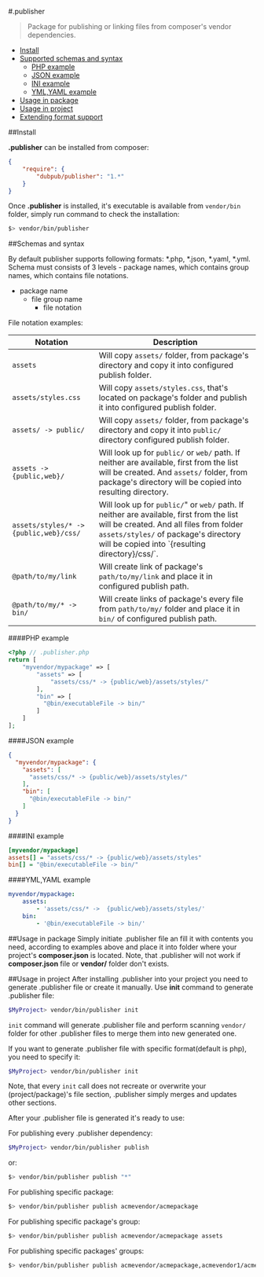 #.publisher

> Package for publishing or linking files from composer's vendor dependencies.

- <a href="#install">Install</a>
- <a href="#schemas-and-syntax">Supported schemas and syntax</a>
    - <a href="#php-example">PHP example</a>
    - <a href="#json-example">JSON example</a>
    - <a href="#ini-example">INI example</a>
    - <a href="#ymlyaml-example">YML,YAML example</a>
- <a href="#usage-in-package">Usage in package</a>
- <a href="#usage-in-project">Usage in project</a>
- <a href="#extending">Extending format support</a>

##Install

**.publisher** can be installed from composer: 

```json
{
    "require": {
        "dubpub/publisher": "1.*"
    }
}
```

Once **.publisher** is installed, it's executable is available from <code>vendor/bin</code> folder, simply run command to check 
the installation:

```bash
$> vendor/bin/publisher
```
 
##Schemas and syntax
 
By default publisher supports following formats: *.php, *.json, *.yaml, *.yml.
Schema must consists of 3 levels - package names, which contains group names, which contains file notations.

- package name
    - file group name
        - file notation
   
File notation examples:

<table width="100%">
    <thead>
        <tr>
            <th width="35%">Notation</th>
            <th>Description</th>
        </tr>
    </thead>
    <tbody>
        <tr>
            <td><code>assets</code></td>
            <td>
                Will copy <code>assets/</code> folder, from package's directory and copy it into configured publish 
                folder.
            </td>
        </tr>
            <td><code>assets/styles.css</code></td>
            <td>
                Will copy <code>assets/styles.css</code>, that's located on package's folder 
                and publish it into configured publish folder.
            </td>
        </tr>
        <tr>
            <td><code>assets/ -> public/</code></td>
            <td>
                Will copy <code>assets/</code> folder, from package's directory and copy it into <code>public/</code> directory configured 
                publish folder.
            </td>
        </tr>
        <tr>
            <td><code>assets -> {public,web}/</code></td>
            <td>    
                Will look up for <code>public/</code> or <code>web/</code> path. If neither are available, first from the list will be 
                created. And <code>assets/</code> folder, from package's directory will be copied into resulting directory.
            </td>
        </tr>
        <tr>
            <td><code>assets/styles/* -> {public,web}/css/</code></td>
            <td>
                Will look up for <code>public/</code>" or <code>web/</code> path. If neither are available, first from the list will be 
                created. And all files from folder <code>assets/styles/</code> of package's directory will be copied into 
                `{resulting directory}/css/`.
            </td>
        </tr>
        <tr>
            <td><code>@path/to/my/link</code></td>
            <td>
                Will create link of package's <code>path/to/my/link</code> and place it in configured publish path. 
            </td>
        </tr>
        <tr>
            <td><code>@path/to/my/* -> bin/</code></td>
            <td>
                Will create links of package's every file from <code>path/to/my/</code> folder and place it in 
                <code>bin/</code> of configured publish path. 
            </td>
        </tr>
    </tbody>
</table>

####PHP example
```php
<?php // .publisher.php
return [
    "myvendor/mypackage" => [
        "assets" => [
            "assets/css/* -> {public/web}/assets/styles/"
        ],
        "bin" => [
          "@bin/executableFile -> bin/"
        ]
    ]
];
```
####JSON example
```json
{
  "myvendor/mypackage": {
    "assets": [
      "assets/css/* -> {public/web}/assets/styles/"
    ],
    "bin": [
      "@bin/executableFile -> bin/"
    ]
  }
}
```
####INI example
```ini
[myvendor/mypackage]
assets[] = "assets/css/* -> {public/web}/assets/styles"
bin[] = "@bin/executableFile -> bin/"
```
####YML,YAML example
```yml
myvendor/mypackage:
    assets:
        - 'assets/css/* ->  {public/web}/assets/styles/'
    bin:
        - '@bin/executableFile -> bin/'
```

##Usage in package
Simply initiate .publisher file an fill it with contents you need, according to examples above and place it into folder where your project's **composer.json** is located. 
Note, that .publisher will not work if **composer.json** file or **vendor/** folder don't exists.

##Usage in project
After installing .publisher into your project you need to generate .publisher file or create it manually. Use **init** command to generate .publisher file:

```bash
$MyProject> vendor/bin/publisher init
```

`init` command will generate .publisher file and perform scanning `vendor/` folder for other .publisher files to merge 
them into new generated one.

If you want to generate .publisher file with specific format(default is php), you need to specify it:

```bash
$MyProject> vendor/bin/publisher init
```

Note, that every `init` call does not recreate or overwrite your (project/package)'s file section, .publisher 
simply merges and updates other sections.

After your .publisher file is generated it's ready to use:

For publishing every .publisher dependency:
```bash
$MyProject> vendor/bin/publisher publish
```
or:
```bash
$> vendor/bin/publisher publish "*"
```

For publishing specific package:
```bash
$> vendor/bin/publisher publish acmevendor/acmepackage
```

For publishing specific package's group:
```bash
$> vendor/bin/publisher publish acmevendor/acmepackage assets
```

For publishing specific packages' groups:
```bash
$> vendor/bin/publisher publish acmevendor/acmepackage,acmevendor1/acmepackage1 assets,configs
```
